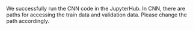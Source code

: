 We successfully run the CNN code in the JupyterHub.
In CNN, there are paths for accessing the train data and validation data. Please change the path accordingly.
